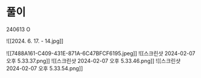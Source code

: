 # 풀이

240613 O

![[2024. 6. 17. - 14.jpg]]


![[7488A161-C409-431E-871A-6C47BFCF6195.jpeg]]
![[스크린샷 2024-02-07 오후 5.33.37.png]]
![[스크린샷 2024-02-07 오후 5.33.46.png]]
![[스크린샷 2024-02-07 오후 5.33.54.png]]